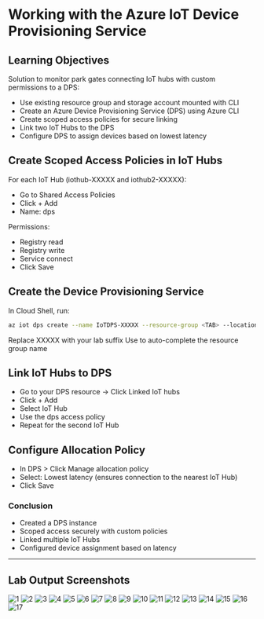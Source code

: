# Working with the Azure IoT Device Provisioning Service

## Learning Objectives
Solution to monitor park gates connecting IoT hubs with custom permissions to a DPS:
- Use existing resource group and storage account mounted with CLI
- Create an Azure Device Provisioning Service (DPS) using Azure CLI
- Create scoped access policies for secure linking
- Link two IoT Hubs to the DPS
- Configure DPS to assign devices based on lowest latency

## Create Scoped Access Policies in IoT Hubs
For each IoT Hub (iothub-XXXXX and iothub2-XXXXX):
- Go to Shared Access Policies
- Click + Add
- Name: dps

Permissions:
- Registry read
- Registry write
- Service connect
- Click Save

## Create the Device Provisioning Service
In Cloud Shell, run:

```bash
az iot dps create --name IoTDPS-XXXXX --resource-group <TAB> --location westus
```
Replace XXXXX with your lab suffix
Use <TAB> to auto-complete the resource group name

## Link IoT Hubs to DPS
- Go to your DPS resource → Click Linked IoT hubs
- Click + Add
- Select IoT Hub
- Use the dps access policy
- Repeat for the second IoT Hub

## Configure Allocation Policy
- In DPS > Click Manage allocation policy
- Select: Lowest latency (ensures connection to the nearest IoT Hub)
- Click Save

### Conclusion
- Created a DPS instance
- Scoped access securely with custom policies
- Linked multiple IoT Hubs
- Configured device assignment based on latency

---

## Lab Output Screenshots

![1](https://github.com/user-attachments/assets/2db182cc-719d-474d-a8fa-b434a143a88c)
![2](https://github.com/user-attachments/assets/5292c76d-55bf-4e1e-90ee-4e4821309557)
![3](https://github.com/user-attachments/assets/c40f69f2-dc42-4b25-90d4-28f3027009eb)
![4](https://github.com/user-attachments/assets/61180f58-8ca7-4529-9136-951e70212145)
![5](https://github.com/user-attachments/assets/521d1d21-40a0-4bca-8717-2aa01357fece)
![6](https://github.com/user-attachments/assets/8e2a34ba-aea2-4de9-93ba-106972b0921a)
![7](https://github.com/user-attachments/assets/f5101f7d-fd56-4869-adfc-92306b4100bf)
![8](https://github.com/user-attachments/assets/0b6e3d7a-2f6e-4f02-8352-19431f53f3ea)
![9](https://github.com/user-attachments/assets/eb990d2e-42f8-4a88-b74b-54934c1de3ad)
![10](https://github.com/user-attachments/assets/ecd7102e-6a77-441e-a38d-3de09f841bf7)
![11](https://github.com/user-attachments/assets/3a25b773-a540-4a53-afa6-a0f38849d37d)
![12](https://github.com/user-attachments/assets/d0e98516-7387-43d1-801f-04147d507fd5)
![13](https://github.com/user-attachments/assets/8e25ee60-ebdf-4f46-a344-cbf9b725b419)
![14](https://github.com/user-attachments/assets/efd94037-1a0c-46b6-9d6a-0e06bde7c86c)
![15](https://github.com/user-attachments/assets/ea823b42-1fcf-4fd3-ad21-4a40156a7cf7)
![16](https://github.com/user-attachments/assets/f059ffa5-14b8-46d8-8838-db7d0ecbcc71)
![17](https://github.com/user-attachments/assets/9336eafd-170c-475e-b5b5-e9a75161d9e1)
